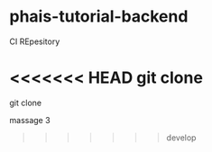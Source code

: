 # phais-tutorial-backend
CI REpesitory

<<<<<<< HEAD
git clone
=======
git clone

massage 3
>>>>>>> develop
